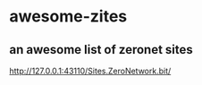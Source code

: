 # awesome-zites
an awesome list of zeronet sites
--------

http://127.0.0.1:43110/Sites.ZeroNetwork.bit/
